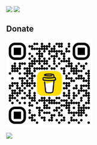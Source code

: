 <picture>
<source 
  srcset="https://github-readme-stats.vercel.app/api?username=erritis&show_icons=true&theme=dark"
  media="(prefers-color-scheme: dark)"
/>
<source
  srcset="https://github-readme-stats.vercel.app/api?username=erritis&show_icons=true"
  media="(prefers-color-scheme: light), (prefers-color-scheme: no-preference)"
/>
<img src="https://github-readme-stats.vercel.app/api?username=erritis&show_icons=true" />
</picture>

<picture>
<source 
  srcset="https://github-readme-stats.vercel.app/api/top-langs/?username=erritis&theme=dark"
  media="(prefers-color-scheme: dark)"
/>
<source
  srcset="https://github-readme-stats.vercel.app/api/top-langs/?username=erritis"
  media="(prefers-color-scheme: light), (prefers-color-scheme: no-preference)"
/>
<img src="https://github-readme-stats.vercel.app/api/top-langs/?username=erritis" />
</picture>

## Donate

<a href="https://www.buymeacoffee.com/erritis"><img src="bmc_qr.png" alt="Buy me a coffee" width="230" /></a>

<a href="https://www.buymeacoffee.com/erritis"><img src="https://img.buymeacoffee.com/button-api/?text=Buy me a coffee&emoji=&slug=erritis&button_colour=FFDD00&font_colour=000000&font_family=Cookie&outline_colour=000000&coffee_colour=ffffff" /></a>
